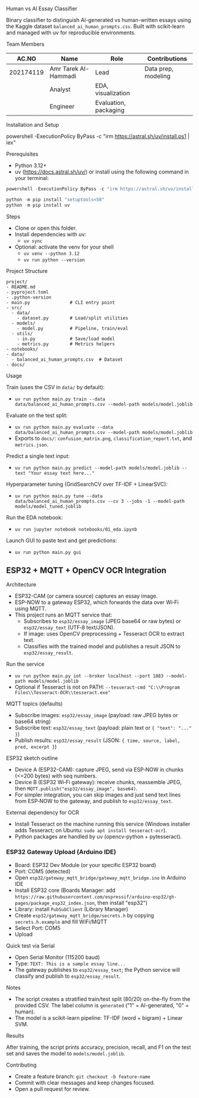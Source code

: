  Human vs AI Essay Classifier

Binary classifier to distinguish AI-generated vs human-written essays using the Kaggle dataset `balanced_ai_human_prompts.csv`. Built with scikit-learn and managed with uv for reproducible environments.

 Team Members

|  AC.NO   | Name                 | Role    | Contributions        |
|----------|----------------------|---------|----------------------|
| 202174119| Amr Tarek Al-Hammadi | Lead    | Data prep, modeling  |
|                                 | Analyst | EDA, visualization   |
|                                 | Engineer| Evaluation, packaging|

 Installation and Setup

powershell -ExecutionPolicy ByPass -c "irm https://astral.sh/uv/install.ps1 | iex"

Prerequisites
- Python 3.12+
- uv (https://docs.astral.sh/uv/) or install using the following command in your terminal:

```powershell
powershell -ExecutionPolicy ByPass -c "irm https://astral.sh/uv/install.ps1 | iex"
```
```powershell
python -m pip install "setuptools<58"
python -m pip install uv
```

Steps
- Clone or open this folder.
- Install dependencies with uv:
  - `uv sync`
- Optional: activate the venv for your shell
  - `uv venv --python 3.12`
  - `uv run python --version`

 Project Structure

```
project/
- README.md
- pyproject.toml
- .python-version
- main.py               # CLI entry point
- src/
  - data/
    - dataset.py        # Load/split utilities
  - models/
    - model.py          # Pipeline, train/eval
  - utils/
    - io.py             # Save/load model
    - metrics.py        # Metrics helpers
- notebooks/
- data/
  - balanced_ai_human_prompts.csv  # Dataset
- docs/
```

 Usage

Train (uses the CSV in `data/` by default):
- `uv run python main.py train --data data/balanced_ai_human_prompts.csv --model-path models/model.joblib`

Evaluate on the test split:
- `uv run python main.py evaluate --data data/balanced_ai_human_prompts.csv --model-path models/model.joblib`
- Exports to `docs/`: `confusion_matrix.png`, `classification_report.txt`, and `metrics.json`.

Predict a single text input:
- `uv run python main.py predict --model-path models/model.joblib --text "Your essay text here..."`

Hyperparameter tuning (GridSearchCV over TF-IDF + LinearSVC):
- `uv run python main.py tune --data data/balanced_ai_human_prompts.csv --cv 3 --jobs -1 --model-path models/model_tuned.joblib`

Run the EDA notebook:
- `uv run jupyter notebook notebooks/01_eda.ipynb`

Launch GUI to paste text and get predictions:
- `uv run python main.py gui`

## ESP32 + MQTT + OpenCV OCR Integration

Architecture
- ESP32-CAM (or camera source) captures an essay image.
- ESP-NOW to a gateway ESP32, which forwards the data over Wi‑Fi using MQTT.
- This project runs an MQTT service that:
  - Subscribes to `esp32/essay_image` (JPEG base64 or raw bytes) or `esp32/essay_text` (UTF‑8 text/JSON).
  - If image: uses OpenCV preprocessing + Tesseract OCR to extract text.
  - Classifies with the trained model and publishes a result JSON to `esp32/essay_result`.

Run the service
- `uv run python main.py iot --broker localhost --port 1883 --model-path models/model.joblib`
- Optional if Tesseract is not on PATH: `--tesseract-cmd "C:\\Program Files\\Tesseract-OCR\\tesseract.exe"`

MQTT topics (defaults)
- Subscribe images: `esp32/essay_image` (payload: raw JPEG bytes or base64 string)
- Subscribe text: `esp32/essay_text` (payload: plain text or `{ "text": "..." }`)
- Publish results: `esp32/essay_result` (JSON: `{ time, source, label, pred, excerpt }`)

ESP32 sketch outline
- Device A (ESP32-CAM): capture JPEG, send via ESP‑NOW in chunks (<=200 bytes) with seq numbers.
- Device B (ESP32 Wi‑Fi gateway): receive chunks, reassemble JPEG, then `MQTT.publish("esp32/essay_image", base64)`.
- For simpler integration, you can skip images and just send text lines from ESP‑NOW to the gateway, and publish to `esp32/essay_text`.

External dependency for OCR
- Install Tesseract on the machine running this service (Windows installer adds Tesseract; on Ubuntu: `sudo apt install tesseract-ocr`).
- Python packages are handled by uv (opencv-python + pytesseract).

### ESP32 Gateway Upload (Arduino IDE)
- Board: ESP32 Dev Module (or your specific ESP32 board)
- Port: COM5 (detected)
- Open `esp32/gateway_mqtt_bridge/gateway_mqtt_bridge.ino` in Arduino IDE
- Install ESP32 core (Boards Manager: add `https://raw.githubusercontent.com/espressif/arduino-esp32/gh-pages/package_esp32_index.json`, then install "esp32")
- Library: install `PubSubClient` (Library Manager)
- Create `esp32/gateway_mqtt_bridge/secrets.h` by copying `secrets.h.example` and fill WiFi/MQTT
- Select Port: COM5
- Upload

Quick test via Serial
- Open Serial Monitor (115200 baud)
- Type: `TEXT: This is a sample essay line...`
- The gateway publishes to `esp32/essay_text`; the Python service will classify and publish to `esp32/essay_result`.

Notes
- The script creates a stratified train/test split (80/20) on-the-fly from the provided CSV. The label column is `generated` ("1" = AI-generated, "0" = human).
- The model is a scikit-learn pipeline: TF-IDF (word + bigram) + Linear SVM.

 Results

After training, the script prints accuracy, precision, recall, and F1 on the test set and saves the model to `models/model.joblib`.

 Contributing

- Create a feature branch: `git checkout -b feature-name`
- Commit with clear messages and keep changes focused.
- Open a pull request for review.
